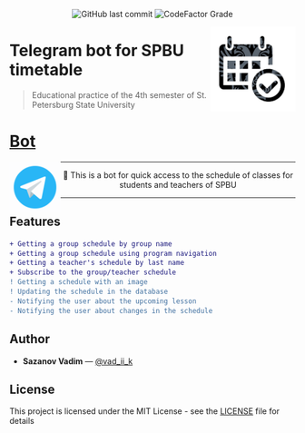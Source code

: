 <p align="center">
    <img alt="GitHub last commit"  src="https://img.shields.io/github/last-commit/vad-ii-k/timetable_SPBU_bot?logo=github">
    <img alt="CodeFactor Grade" src="https://img.shields.io/codefactor/grade/github/vad-ii-k/timetable_SPBU_bot">
</p>
<img alt="Bot logo" align="right" width="150" src="data/github/bot_logo.png"/>


# Telegram bot for SPBU timetable
> Educational practice of the 4th semester of St. Petersburg State University

# [Bot](https://t.me/timetable_SPBU_bot?start)
<div>
    <a href="https://t.me/timetable_SPBU_bot?start" target="_blank">
        <img alt="Telegram logo" align="left" src="data/github/telegram_logo.gif" width="90">
  </a>
</div>

---
<p align="center">🤖 This is a bot for quick access to the schedule of classes for students and teachers of SPBU</p>

---

## Features
```diff
+ Getting a group schedule by group name
+ Getting a group schedule using program navigation
+ Getting a teacher's schedule by last name
+ Subscribe to the group/teacher schedule
! Getting a schedule with an image
! Updating the schedule in the database
- Notifying the user about the upcoming lesson
- Notifying the user about changes in the schedule
```

## Author
  * **Sazanov Vadim** — [@vad_ii_k](https://t.me/vad_ii_k)

## License
This project is licensed under the MIT License - see the [LICENSE](https://github.com/vad-ii-k/Timetable_SPBU_bot/blob/master/LICENSE) file for details
